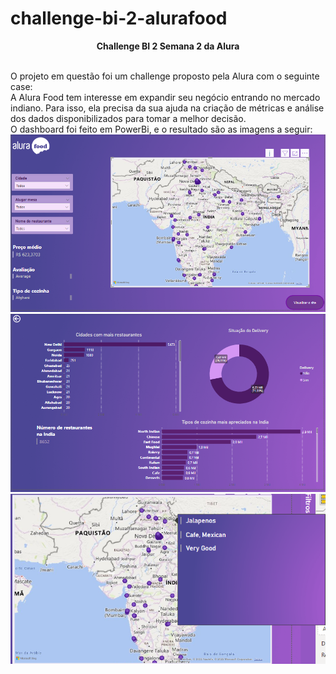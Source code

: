# challenge-bi-2-alurafood
**<p align="center"> Challenge BI 2 Semana 2 da Alura </p>**     
O projeto em questão foi um challenge proposto pela Alura com o seguinte case:  
A Alura Food tem interesse em expandir seu negócio entrando no mercado indiano. 
Para isso, ela precisa da sua ajuda na criação de métricas e análise dos dados disponibilizados para tomar a melhor decisão.  
O dashboard foi feito em PowerBi, e o resultado são as imagens a seguir:  
<img src="./Screenshot_1.png">
<img src="./Screenshot_2.png">
<img src="./Screenshot_3.png">
